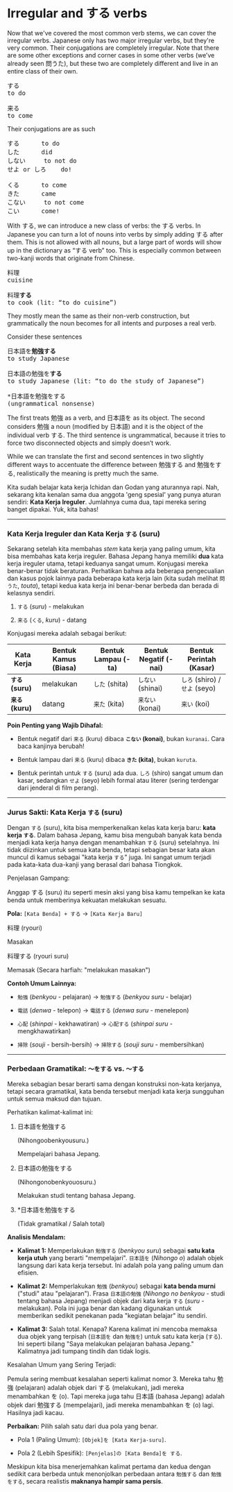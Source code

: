 ```table-of-contents
```

# Irregular and する verbs

Now that we've covered the most common verb stems, we can cover the irregular verbs. Japanese only has two major irregular verbs, but they're very common. Their conjugations are completely irregular. Note that there are some other exceptions and corner cases in some other verbs (we’ve already seen 問うた), but these two are completely different and live in an entire class of their own.

<pre>
する
to do

来る
to come
</pre>

Their conjugations are as such  

<pre>
する		to do
した		did
しない		to not do
せよ or しろ	do!

くる		to come
きた		came
こない		to not come
こい		come!
</pre>

With する, we can introduce a new class of verbs: the する verbs. In Japanese you can turn a lot of nouns into verbs by simply adding する after them. This is not allowed with all nouns, but a large part of words will show up in the dictionary as “する verb” too. This is especially common between two-kanji words that originate from Chinese. 

<pre>
料理
cuisine

料理<b>する</b> 
to cook (lit: “to do cuisine”)
</pre>

They mostly mean the same as their non-verb construction, but grammatically the noun becomes for all intents and purposes a real verb.

Consider these sentences

<pre>
日本語を<b>勉強する</b>
to study Japanese

日本語の勉強を<b>する</b>
to study Japanese (lit: “to do the study of Japanese”)

*日本語を勉強をする  
(ungrammatical nonsense)
</pre>

The first treats 勉強 as a verb, and 日本語を as its object. The second considers 勉強 a noun (modified by 日本語) and it is the object of the individual verb する. The third sentence is ungrammatical, because it tries to force two disconnected objects and simply doesn’t work.

While we can translate the first and second sentences in two slightly different ways to accentuate the difference between 勉強する and 勉強をする, realistically the meaning is pretty much the same.

Kita sudah belajar kata kerja Ichidan dan Godan yang aturannya rapi. Nah, sekarang kita kenalan sama dua anggota 'geng spesial' yang punya aturan sendiri: **Kata Kerja Ireguler**. Jumlahnya cuma dua, tapi mereka sering banget dipakai. Yuk, kita bahas!

---

### **Kata Kerja Ireguler dan Kata Kerja `する` (suru)**

Sekarang setelah kita membahas _stem_ kata kerja yang paling umum, kita bisa membahas kata kerja ireguler. Bahasa Jepang hanya memiliki **dua** kata kerja ireguler utama, tetapi keduanya sangat umum. Konjugasi mereka benar-benar tidak beraturan. Perhatikan bahwa ada beberapa pengecualian dan kasus pojok lainnya pada beberapa kata kerja lain (kita sudah melihat `問うた`, _touta_), tetapi kedua kata kerja ini benar-benar berbeda dan berada di kelasnya sendiri.

1. `する` (_suru_) - melakukan
    
2. `来る` (`くる`, _kuru_) - datang
    

Konjugasi mereka adalah sebagai berikut:

|Kata Kerja|Bentuk Kamus (Biasa)|Bentuk Lampau (-ta)|Bentuk Negatif (-nai)|Bentuk Perintah (Kasar)|
|---|---|---|---|---|
|**`する` (suru)**|melakukan|`した` (shita)|`しない` (shinai)|`しろ` (shiro) / `せよ` (seyo)|
|**`来る` (kuru)**|datang|`来た` (kita)|`来ない` (konai)|`来い` (koi)|

**Poin Penting yang Wajib Dihafal:**

- Bentuk negatif dari `来る` (kuru) dibaca **`こない` (konai)**, bukan `kuranai`. Cara baca kanjinya berubah!
    
- Bentuk lampau dari `来る` (kuru) dibaca **`きた` (kita)**, bukan `kuruta`.
    
- Bentuk perintah untuk `する` (suru) ada dua. `しろ` (shiro) sangat umum dan kasar, sedangkan `せよ` (seyo) lebih formal atau literer (sering terdengar dari jenderal di film perang).
    

---

### **Jurus Sakti: Kata Kerja `する` (suru)**

Dengan `する` (suru), kita bisa memperkenalkan kelas kata kerja baru: **kata kerja `する`**. Dalam bahasa Jepang, kamu bisa mengubah banyak kata benda menjadi kata kerja hanya dengan menambahkan `する` (suru) setelahnya. Ini tidak diizinkan untuk semua kata benda, tetapi sebagian besar kata akan muncul di kamus sebagai "kata kerja `する`" juga. Ini sangat umum terjadi pada kata-kata dua-kanji yang berasal dari bahasa Tiongkok.

Penjelasan Gampang:

Anggap する (suru) itu seperti mesin aksi yang bisa kamu tempelkan ke kata benda untuk memberinya kekuatan melakukan sesuatu.

**Pola:** `[Kata Benda] + する` → `[Kata Kerja Baru]`

料理 (ryouri)

Masakan

料理する (ryouri suru)

Memasak (Secara harfiah: "melakukan masakan")

**Contoh Umum Lainnya:**

- `勉強` (_benkyou_ - pelajaran) → `勉強する` (_benkyou suru_ - belajar)
    
- `電話` (_denwa_ - telepon) → `電話する` (_denwa suru_ - menelepon)
    
- `心配` (_shinpai_ - kekhawatiran) → `心配する` (_shinpai suru_ - mengkhawatirkan)
    
- `掃除` (_souji_ - bersih-bersih) → `掃除する` (_souji suru_ - membersihkan)
    

---

### **Perbedaan Gramatikal: `〜をする` vs. `〜する`**

Mereka sebagian besar berarti sama dengan konstruksi non-kata kerjanya, tetapi secara gramatikal, kata benda tersebut menjadi kata kerja sungguhan untuk semua maksud dan tujuan.

Perhatikan kalimat-kalimat ini:

1. 日本語を勉強する
    
    (Nihongoobenkyousuru.)
    
    Mempelajari bahasa Jepang.
    
2. 日本語の勉強をする
    
    (Nihongonobenkyouosuru.)
    
    Melakukan studi tentang bahasa Jepang.
    
3. *日本語を勉強をする
    
    (Tidak gramatikal / Salah total)
    

**Analisis Mendalam:**

- **Kalimat 1:** Memperlakukan `勉強する` (_benkyou suru_) sebagai **satu kata kerja utuh** yang berarti "mempelajari". `日本語を` (_Nihongo o_) adalah objek langsung dari kata kerja tersebut. Ini adalah pola yang paling umum dan efisien.
    
- **Kalimat 2:** Memperlakukan `勉強` (_benkyou_) sebagai **kata benda murni** ("studi" atau "pelajaran"). Frasa `日本語の勉強` (_Nihongo no benkyou_ - studi tentang bahasa Jepang) menjadi objek dari kata kerja `する` (_suru_ - melakukan). Pola ini juga benar dan kadang digunakan untuk memberikan sedikit penekanan pada "kegiatan belajar" itu sendiri.
    
- **Kalimat 3:** Salah total. Kenapa? Karena kalimat ini mencoba memaksa dua objek yang terpisah (`日本語を` dan `勉強を`) untuk satu kata kerja (`する`). Ini seperti bilang "Saya melakukan pelajaran bahasa Jepang." Kalimatnya jadi tumpang tindih dan tidak logis.
    

Kesalahan Umum yang Sering Terjadi:

Pemula sering membuat kesalahan seperti kalimat nomor 3. Mereka tahu 勉強 (pelajaran) adalah objek dari する (melakukan), jadi mereka menambahkan を (o). Tapi mereka juga tahu 日本語 (bahasa Jepang) adalah objek dari 勉強する (mempelajari), jadi mereka menambahkan を (o) lagi. Hasilnya jadi kacau.

**Perbaikan:** Pilih salah satu dari dua pola yang benar.

- Pola 1 (Paling Umum): `[Objek]を [Kata Kerja-suru]`.
    
- Pola 2 (Lebih Spesifik): `[Penjelas]の [Kata Benda]を する`.
    

Meskipun kita bisa menerjemahkan kalimat pertama dan kedua dengan sedikit cara berbeda untuk menonjolkan perbedaan antara `勉強する` dan `勉強をする`, secara realistis **maknanya hampir sama persis**.